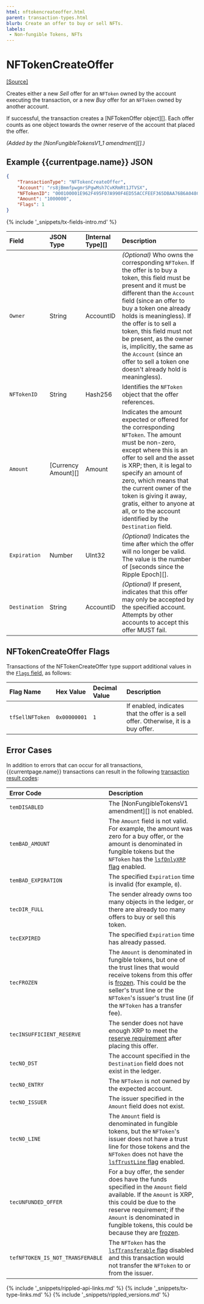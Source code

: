 ```yaml
---
html: nftokencreateoffer.html
parent: transaction-types.html
blurb: Create an offer to buy or sell NFTs.
labels:
 - Non-fungible Tokens, NFTs
---
```

# NFTokenCreateOffer
[[Source]](https://github.com/XRPLF/rippled/blob/master/src/ripple/app/tx/impl/NFTokenCreateOffer.cpp "Source")

Creates either a new _Sell_ offer for an `NFToken` owned by the account executing the transaction, or a new _Buy_ offer for an `NFToken` owned by another account.

If successful, the transaction creates a [NFTokenOffer object][]. Each offer counts as one object towards the owner reserve of the account that placed the offer.

_(Added by the [NonFungibleTokensV1_1 amendment][].)_

## Example {{currentpage.name}} JSON

```json
{
  	"TransactionType": "NFTokenCreateOffer",
  	"Account": "rs8jBmmfpwgmrSPgwMsh7CvKRmRt1JTVSX",
  	"NFTokenID": "000100001E962F495F07A990F4ED55ACCFEEF365DBAA76B6A048C0A200000007",
  	"Amount": "1000000",
  	"Flags": 1
}
```


{% include '_snippets/tx-fields-intro.md' %}

| Field         | JSON Type           | [Internal Type][] | Description        |
|:--------------|:--------------------|:------------------|:-------------------|
| `Owner`       | String              | AccountID         | _(Optional)_ Who owns the corresponding `NFToken`. If the offer is to buy a token, this field must be present and it must be different than the `Account` field (since an offer to buy a token one already holds is meaningless). If the offer is to sell a token, this field must not be present, as the owner is, implicitly, the same as the `Account` (since an offer to sell a token one doesn't already hold is meaningless). |
| `NFTokenID`     | String              | Hash256           | Identifies the `NFToken` object that the offer references. |
| `Amount`      | [Currency Amount][] | Amount            | Indicates the amount expected or offered for the corresponding `NFToken`. The amount must be non-zero, except where this is an offer to sell and the asset is XRP; then, it is legal to specify an amount of zero, which means that the current owner of the token is giving it away, gratis, either to anyone at all, or to the account identified by the `Destination` field. |
| `Expiration`  | Number              | UInt32            | _(Optional)_ Indicates the time after which the offer will no longer be valid. The value is the number of [seconds since the Ripple Epoch][]. |
| `Destination` | String              | AccountID         | _(Optional)_ If present, indicates that this offer may only be accepted by the specified account. Attempts by other accounts to accept this offer MUST fail. |


## NFTokenCreateOffer Flags

Transactions of the NFTokenCreateOffer type support additional values in the [`Flags` field](transaction-common-fields.html#flags-field), as follows:

| Flag Name       | Hex Value    | Decimal Value | Description                   |
|:----------------|:-------------|:--------------|:------------------------------|
| `tfSellNFToken` | `0x00000001` | `1`           | If enabled, indicates that the offer is a sell offer. Otherwise, it is a buy offer. |


## Error Cases

In addition to errors that can occur for all transactions, {{currentpage.name}} transactions can result in the following [transaction result codes](transaction-results.html):

| Error Code                       | Description                               |
|:---------------------------------|:------------------------------------------|
| `temDISABLED`                    | The [NonFungibleTokensV1 amendment][] is not enabled. |
| `temBAD_AMOUNT`                  | The `Amount` field is not valid. For example, the amount was zero for a buy offer, or the amount is denominated in fungible tokens but the `NFToken` has the [`lsfOnlyXRP` flag](nftoken.html#nftoken-flags) enabled. |
| `temBAD_EXPIRATION`              | The specified `Expiration` time is invalid (for example, `0`). |
| `tecDIR_FULL`                    | The sender already owns too many objects in the ledger, or there are already too many offers to buy or sell this token. |
| `tecEXPIRED`                     | The specified `Expiration` time has already passed. |
| `tecFROZEN`                      | The `Amount` is denominated in fungible tokens, but one of the trust lines that would receive tokens from this offer is [frozen](freezes.html). This could be the seller's trust line or the `NFToken`'s issuer's trust line (if the `NFToken` has a transfer fee). |
| `tecINSUFFICIENT_RESERVE`        | The sender does not have enough XRP to meet the [reserve requirement](reserves.html) after placing this offer. |
| `tecNO_DST`                      | The account specified in the `Destination` field does not exist in the ledger. |
| `tecNO_ENTRY`                    | The `NFToken` is not owned by the expected account. |
| `tecNO_ISSUER`                   | The issuer specified in the `Amount` field does not exist. |
| `tecNO_LINE`                     | The `Amount` field is denominated in fungible tokens, but the `NFToken`'s issuer does not have a trust line for those tokens and the `NFToken` does not have the [`lsfTrustLine` flag](nftoken.html#nftoken-flags) enabled. |
| `tecUNFUNDED_OFFER`              | For a buy offer, the sender does have the funds specified in the `Amount` field available. If the `Amount` is XRP, this could be due to the reserve requirement; if the `Amount` is denominated in fungible tokens, this could be because they are [frozen](freezes.html). |
| `tefNFTOKEN_IS_NOT_TRANSFERABLE` | The `NFToken` has the [`lsfTransferable` flag](nftoken.html#nftoken-flags) disabled and this transaction would not transfer the `NFToken` to or from the issuer. |



<!--{# common link defs #}-->
{% include '_snippets/rippled-api-links.md' %}
{% include '_snippets/tx-type-links.md' %}
{% include '_snippets/rippled_versions.md' %}
